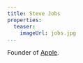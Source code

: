 ```yaml
---
title: Steve Jobs
properties:
  teaser:
    imageUrl: jobs.jpg
...
```


Founder of [Apple](apple.html).
